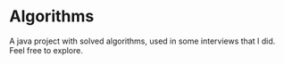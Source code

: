 # Algorithms

A java project with solved algorithms, used in some interviews that I did.
Feel free to explore.
